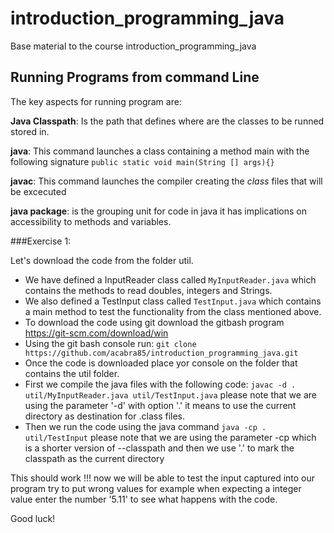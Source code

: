 # introduction_programming_java
Base material to the course introduction_programming_java


## Running Programs from command Line

The key aspects for running program are:

__Java Classpath__: Is the path that defines where are the classes to be runned stored in.

__java__: This command launches a class containing a method main with the following signature
   ```public static void main(String [] args){}```

__javac__: This command launches the compiler creating the *class* files that will be excecuted

__java package__: is the grouping unit for code in java it has implications on accessibility to methods and variables.


###Exercise 1:

Let's download the code from the folder util.

* We have defined a InputReader class called ```MyInputReader.java``` which contains the methods to read doubles, integers and Strings.
* We also defined a TestInput class called ```TestInput.java``` which contains a main method to test the functionality from the class mentioned above.
* To download the code using git download the gitbash program https://git-scm.com/download/win 
* Using the git bash console run: ```git clone https://github.com/acabra85/introduction_programming_java.git ```
* Once the code is downloaded place yor console on the folder that contains the util folder.
* First we compile the java files with the following code: ```javac -d . util/MyInputReader.java util/TestInput.java``` please note that we are using the parameter '-d' with option '.' it means to use the current directory as destination for .class files.
* Then we run the code using the java command ```java -cp . util/TestInput``` please note that we are using the parameter -cp which is a shorter version of --classpath and then we use '.' to mark the classpath as the current directory

This should work !!! now we will be able to test the input captured into our program try to put wrong values for example when expecting a integer value enter the number '5.11' to see what happens with the code.

Good luck!
